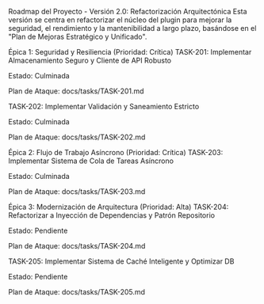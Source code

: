 Roadmap del Proyecto - Versión 2.0: Refactorización Arquitectónica
Esta versión se centra en refactorizar el núcleo del plugin para mejorar la seguridad, el rendimiento y la mantenibilidad a largo plazo, basándose en el "Plan de Mejoras Estratégico y Unificado".

Épica 1: Seguridad y Resiliencia (Prioridad: Crítica)
TASK-201: Implementar Almacenamiento Seguro y Cliente de API Robusto

Estado: Culminada

Plan de Ataque: docs/tasks/TASK-201.md

TASK-202: Implementar Validación y Saneamiento Estricto

Estado: Culminada

Plan de Ataque: docs/tasks/TASK-202.md

Épica 2: Flujo de Trabajo Asíncrono (Prioridad: Crítica)
TASK-203: Implementar Sistema de Cola de Tareas Asíncrono

Estado: Culminada

Plan de Ataque: docs/tasks/TASK-203.md

Épica 3: Modernización de Arquitectura (Prioridad: Alta)
TASK-204: Refactorizar a Inyección de Dependencias y Patrón Repositorio

Estado: Pendiente

Plan de Ataque: docs/tasks/TASK-204.md

TASK-205: Implementar Sistema de Caché Inteligente y Optimizar DB

Estado: Pendiente

Plan de Ataque: docs/tasks/TASK-205.md
